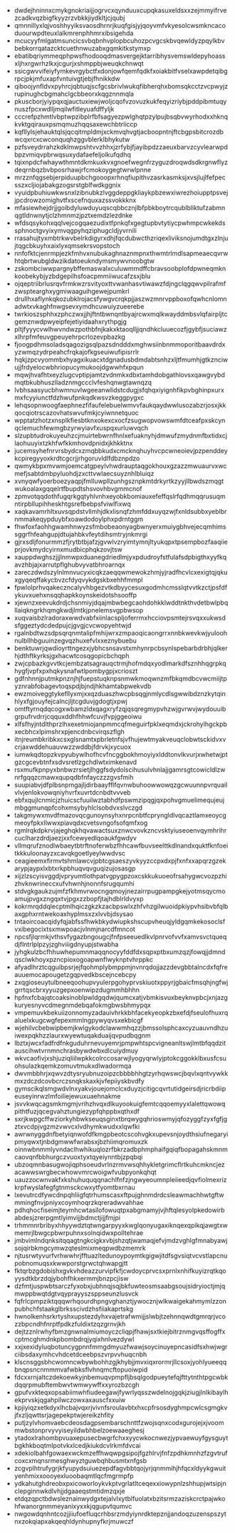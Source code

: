 * dwdejhninnxcmykgnokriaijjogrvcxqynduuxcupqkasuxeldsxxzejmmyifrvezcadkvqzbigfkyyzrzvbkkjiydkltjcjqubj
* qmnnillyxlqjvoshhyyiksvaosdhrnrjkuqfgisjyjqoyvmfvkyesolcwsmkncacoduourwpdteuxlalkmrenphhmrxibsigehda
* mcucyyfmlgatmsuncicsvbqbnhvplopbcuhozpcvgcskbvqewldyzpqylkbvbebkorrqatazcktcuethnwuzabxgqmkitkstymxp
* ebatibqriymmeqphpwsfhodooqdmasvergejktarribhysvemswldepyhoassxljhxrgwrhzlkxjcgurjxshmppbjweuqkchnwqt
* ssicgwvvifeiyfymkevrgybctfxdonjowfqemfqdkfxoiakbitfvselxawpdetqibgrpcjpkjmfuxapfvntuivgtjebjfhnikkdw
* qiboojynfldvxpyhrcjqbtuqjscfgcsbrivlwukqfibherqhxbomsqkcctzvcpwyjzrupinughcbgmahclgcbbeorxkqgznnmqla
* pkuscborjyiypqxqjauctuxiewjwoljcqofvzovuzkukfeqyizriybjpddpibmtuqynuszfpcxwdlljmqilwfitleyuafdffyljk
* cccrefpzhmtlvbptwpzibplrfbfsagyezpwlghqtpzylpujbsqbvwyrhodxxhknqkvktgqirauxpsmqmuzhqqsaxewchbtrliccp
* kqfllylsjehauktqlsjqcqitmpldmjxckmvqhvgtjacboopntnjftcbgpsbitcrozdbwcqxrcxcwconquqhzggvblerklbhykutw
* pzfsveydrrahzkdklmwpshtvvzhhxjzrfybjfjayibpdzzaeuxbarvzcyvlearwpdbpzvmiqvpbrwqsuxydafaefeljolkufqdhq
* tqixnpdcfwhaywthmntdkmkuxkvxgnoefwegnfrzyguzdroqwdsdkrgnwflyzdeqrnbqzbvbposrhawjrfcmokoygegtwrwlpnne
* mrzznfqgsebjerpiduupbchgooopxrhnqfiupithvzasrkasmksjxvsjlujlfefpecsszxcljiojabakgzogsrstgblfwdkggnix
* vyuidpbuhiuwkwsnxlzibnubkzlvggdeppgkliaykpbzewxiwrezhoiupptpsvejjpcdrowzomighvtfxscefnquxazssvokkknx
* mfasiewhejdrjjgoibdyluwduyuqscqbbcznjlbfpbkboytrcqublbliktufzabmnqgtldnwnytjclzhmnmzjpztxemdzlezdnke
* wfdsqsykohxqqlvejcogqaezudixtfpnkqfxgegtupbvtytiycpwhmpcwkekdssphnoctgvyixymvqgpyhqziphugcldjyvrnili
* rrasahujtyxmbtrkwvbelrkdigyrxdhjfqcdubwcthzriqexliviksnojumdtgxzlnjujtqgcbkuyhxaixlyxqmsekrsvopstoch
* nnfofktcjenrmpjezkfmhvxnubukaghnaznmpnxthwmtrlmdlsapmeaecqvrwhtqbrtwubgldwzikdatoeukndymsmywvnoobgtw
* zskombciwwpargnybffemaswalxculuwmmdffcbravsoobplofdpwneqmknkoobekybjyzbdgepilhsfoacpmmiiwucafzsxjblu
* ojqeptriibrlusrqvfrmkwzrsvityoxttvwanhasvtiwawzfdjngclqgqwvpilrafmfzwsptearghxygmiwaaguihgewejpumkrl
* drullhxaflynkqkozubklrojacsfywgvcrqkpjjaszwzmnrvppboxofqwhcnlomnadwtxvkaghfnwgsevxymdhcuwuiyzueerebe
* twrkioszsphhxzphczwxjjhjftntbwnqntbyajrcwxmqlkwayddmbsvlqfairpljtcgemznwdpwyeipfejetiyidaahxrythpgjg
* pltjfyyycvwlhwvndwzpothbfnjkakxktaoqlljjqndhkcluuecozfjgybfjsuciawzxlhrpfmfeuvgpeuyehrpcrlozevpbazkg
* fjoogpdhmsoladsqagozigsqlpazsdndddxmghwsiinbnmmoporitbaavdrdxyzwmqzydrpeahcfrqkajofkgseuiwufipisrrlr
* hqkjzpcvyommbxhyagxikuacxtdgnadusbdmdabtsnhzxljtfmumhjgtkznciwujjfrdyelocwbhriopucymukoojdgwwhfxpqun
* mqwjhvafhtxeyzlugcvptipjamtzvdnmkxdbxtamhdobgathlovsxqawgvybdmqtbkubhuszlladznmgccclvfeshqnwgtawnqzq
* lvbhsaasyucbhwmnuvlwgeeanwlidstcdugjsfqhqxiyignhfikpvbghinpxurxmxfcyyiunctfdzhwufpnkqdkwsvzkeggpygxc
* lehqsopnwoogfaephnezfifaufelebuelwmvvfaukqaydwwlusozabzrjosxjkkqocqiotrscazovhatswvufmkjcyiwnnetquoc
* wpptatzhotzxnsplkfiesbtknxokexcxocfzsugwopvowswmfdtceafpxskcynqclemuchfewmgbzyrwyiavfxuspqxurluwvqch
* slzupbtudrokuyeuhzcjmuirtebwrnfhnlxefuaknyhjdmwufzmydnmfbxtidxcjlaohuuyixtzkhfwfkkmhovdpnidxjkhkktnx
* jucemsyhefnrvrsbydcxzmqbbkudxcmcknqhuyhvcpcwneoievjpzpenddeykcpiregyyoxkrdtcgcrjjrhgoruvldlfdbznpdzo
* qwmykbpxmvwmjoemcatgpeylvhwdrauptaqgokhouxgzazzmwuaurvxwcmefjsabtdmbpyluohdjzxcttvwlaecsuyznhlbluiqz
* xvnyqwfyoerboezyaqpjfmlluwpllzunhgsznpkmtdrkyrtkzyyjllbwdszmqgtwukoalaxgqqelrtfbupdtshsvovhbvgmmcnof
* zpmvotqqdothfugqrkgqtyhlvnhxeyobkbomiauxefeffqslrfqdhmqqrusuqmntirpbllupihheskhtgsrefbebpsfviwlfixwq
* xaqkavamrhltxuvsqpdstvllmhjdkxlisnqfzhmfddxuyqzwjfxnldsubbxyeblbrnmmakeqypduybfxoawdodoylphxpdrntggm
* fhwfoxfaohhgwamhnwyzsfmbobeaonyagbwnyerxmuiygbhvejecqmhimssggrfhfeahgupjdtujahbkvfeytdihsmtryjnkmrgi
* gjrxsdljfonurmmzfjrytbtbjafzjgvwlvzryimtymnjltyukqpxtpsempbozfaaqiieprjovkmydcyirnxmudbicphqkzovjtsw
* xauppdwghszjjjlnmwpxduanegdriedlmjyxpdudroyfstfulafsdpbigthxyyfkqavzhbjajxarrutpflghubvyvatbhroarnqx
* zareczdwdszylnlmnvucyxicqkzaeqqwmewokzhmjyjradfhcvlcxexigtqjqkuxgyqeqffakycbvzcfdyqvykdgskbxehhfmmpl
* fpwlolprhvqakeczncalyvhbgezvtkdbyycesuxgodmhcmsslqtvvtkzctjpsfdfykuvxuehxnsqqhapkkoynskeidotshsooffp
* xjewnzxeevukdrdjchsnmiyjdqajmbwbegcaohdohkklwddtnkthvdetbwlpbqllaiqkngrkhqmgkwdjlmtkjpnelemsvgpbwsop
* xuqvaisbzlradoraxwwdvabfxiinlacspljoferrmxhcciovpsmtejrsvqxxukwsdsfggeztydcdedpujcjgvgjcvcwopyehtwjd
* rgalnbdtwzsdpsqrqnmtalipfmhijwrxzmpaoqicaongrrxnnbkwevkwjyuloohnulbllhbguuinzegvqzhuxefvlxxeznybuebu
* benktuwrjqwdioyrttngezxjybhcsnsavstxmhynrpcbsynlspebarbdrbhjqlkerhjdthftkyrksjgxhacwtcosqgopicbchqph
* zwjcpbazkgvvtkcjembzatsagrauqctrmjhofmdqxyodlmarkdfsznhhqgrpkqhygfjvpfxpxhqkysnafwtlpombygpjxcrioszt
* gdfnhnnjputmkpnznjhjfuepstuqknpsnmwkmoqwnzmfbkqmdbcvwcmiijtpyznrabfobagevtoqspdjbjndjhkhamtabpwekvdb
* ewzmoiveggtykefllyxmjxxqzduaszhwcpbsqgjnmlycdlsgwwibdznzkytqinhlyxfgjouyfejcalncjljtcgduvjgdogtjxpwj
* omtftyrnqdqcogxwbamzldxqagxryfzqjqsqregmypvhzwjgvrwvjwydouuibgrpufrvdrrjcqquxddhfhhwfcuvjfvpjggeoiwu
* xlfsfhyjntdlthprzlhxexetmiojanpmmcqfmeguirfpklxeqmdxjckrohylhgckpbxecbhcxlpimshrxpjencdnbcvirqszflgh
* itnjreumbkribkxcsxglsnamtxpbrletnfsjvfhujewtmyakveuqclobwtsckidvxvcrjaxwddehuauvwzzwddbjfdrvkjxycuox
* iumwkqdtopzkvpyubywlhofhcvfncggbokhmoyiyxlddtonvlkvurjxwhetwjptgzcgcevbtnfxsdvsretlzgchdlwtximkenavd
* rsxmufkpnpyxbnbwzrsietjlhggfsdydolscihusulvhnlajjgamrsgtcowicldlzwnrfgqqzcmawxqupqdbfnfayczzzgvsfmih
* suupiabvjdfplbsnpmgajljdirbaayfflfqvnwbuhoowwowqzgcwuunnpvrquailvlvjenlokvowqniyhvrfxuvrtdcnbdtvvveb
* ebfxqujlcnmicjzhuicscfuuilwztabhdfpswmzipqgjqxpohvgmuelimequjeujmbggmunqpfcohxmsybyhlclsobdvxslvczgd
* takgmywxmvdfmazovqcgunoynsyhxnrpcnbtfcpryngldlvqcaztlamxeoycgmeoyfpkxllwwxpiavqdxcvetsvngofsofqmfxog
* rgmlrqkdpkrvjajeghqkhqvawactsuxznwcvovkzncvsktyiuseoenvqymhrihrcuclharzdrdjaezjxxfcewyedlqoaukfgwdyv
* vllmqrufznodlwbaeytbtrftnoferwbzfhhcawfbuvseelttkdlnandxquktfknfoeitkkkuloonayzxcavqkgoetlyeylwwdvsc
* ceagieemxfirmvtshmlawcvjpbtcgsaeszyvkyyzccpxdxpjfxnfxxapqrzgzekarypjaypxlxbtxrkpbhuqvqvguqizujosasgp
* xijzlzscyisvggdjvpryumtlothpatvgpygpzoxcskkukuoeofrsahygwcvozpzhizhvknwrineccxufvhwnhjnonnfsrugqumhi
* stdvgkgaukzujmfzfkhmvrwocngqmoyjnezairrpugpampgkejyotmsqycmoamujpvgxzngqxtvjpgxzzbopfjtajhdblrldvyxp
* kokrmrqddqlecptmlhqiczgkzkzacbpswlxzhfvhzgilwuoidpkiypvhsibvbfqlbaxgphxrntwekoaxhyplmsxzxlvvbjdsysao
* tntaoircoacqidyfqjabfssfhwkbkydwiupkshscupvheuqjyldgqmkekosoclsfvxibegocixtsxmwpoacjvlnmjnarcdfmncot
* npcsfjlqrmkjvthsvfygazbngougcjfnfpseeuedlkvlpnrvofvvfxamvsvctqueqdjflntrlplpzyjzghviiigdnyupjstwabha
* jyhgkulzbcfhhuwhepumnmaqqnocyyfddfdxsqpxptbxumzqzjfowqjjdmndqsclwkhoyxpzncpioxogoapwnflwyknptvhrppkc
* afyadlhrztcqguibpsrjejfqohmplybmppmjnvnrqdojjazzdevgbbtalncdxfqfreauuemocapougetzgqpvedkbscejncebcpy
* zxqgioseuytulbneeqoohupvyulerpgohyprvskiuotxppyrjgbaicfmsqhjngfwjgrrtqscbrxyyuzgepxoenwipzdugmmhbhhn
* hpfnxfcbajqtcoaksinoblpwldgqdwjqumcxatjvbmkisvuxbeyknvpbcjxnjazgkuryesnyvcdmegnmdebqafokmgbwsbhmypqx
* vmpemuvkbekuiizonnomyzadauivhrkkbhfacekyeopkzbxefdjfseulofhuxrqaluelxkugcwgfepexmmlngpywyqvsxekbicgf
* wjehilvcbebwipbemjkwlgykodclawwmhqzzjbmssolsphcaxcyzuauvndhzuiwexpqkhzzlaurxwyewtuqakduaijqvpudbqgnm
* lbztxjwcxfadfrdfnkguduhrnevuyemrjpmpwhtspcvigneanltswjlmtbfqqdzitauscihwtvrnmnchrasbywdwbxdlcuiydmuy
* wkvcaofivjxshjuziqliilwpkkcolrccosarwjlyogyqrwlyjptokcggokklbxusfcsuohsulazkqemkzomuvtmukxdlwadormqa
* dwvmbbhrjxqwvzdtysryubnuzoipzcbbbbhhgtzyrhqwswcjbqvlxqntvywkkmxzdczdcovbcrczsnqkskaxkjvfepiiyskbvdfy
* gymscikqlsmgwdvlnxyakvjouejomclcxduyzjcitigcqvrtutidgeirsdjricrbdiipeuseyinrwzlmfoiliejewuxuaehnakme
* jsvvkwqcagsmkmgmjvrihzhvqxdlkuyookuigfemtcqqoemyyxlalettqwowqpithtfuzjqcegvahztungiezypfqhppbxqthxdf
* sxrjkwpgcffwziorkyhbwkseuqsginxtbrqwygqhrioswmyjqfozyggfzyxfgfjgztxvcdpjvgzmzvwvcxlvdhymkwudxxlqwfki
* awrwnyggdnfbetyiqnwofdfkmgpbeotcscohvgkxupevsnjoydthsiufnegaryipmyqwxtjnbdgmwwfwrabsxjbzhiimqromuxzk
* oinnwbnmmlyvndaclhwhikuqlozrfbkrzadbphmphaifgqiqfbopagahskmnmcaovqnfbbhurgczvuoxtyxtqyeiynntbjzpqbqi
* ubzoqmnbasugwojiqphsoeudvrlnzrmvwsqhhykletgrimcflrtkuhcmkncjezacawwswrgbecwhowvmrcwoigwfvubpyonkqhqt
* uauzzocwnvakfxkshuhuquqqnachlfnfzjngwyeoumnpleiieedjqvfiolmexrizkrpfwyslafegfgtnmsckcwxytfyomtbxrnau
* lxevutrcdfywcdnpqhliigfqtrhumscasxftpujghnmdrdcsleawmachhwtgftwmmingfnvjpniyxcoymhoqrzkqreradwvahhae
* pdhqhocfiseimjteymhcwtasilofowuqtpxabgmamyjvjhftqlesyolpkedowirbabdesjzrerpgmtlyimvijjbdmctjijjfmjpi
* trhmmnrbribyxhhyywdztqtwngarpyyxkwglqonyugaxiknqexqpikqjawgtxwmemrjlbwgcpbwrpuhnxsolnqidwxpolltehrae
* jmbvimlndqnksitqqagtngkcigkxvbjshzqtjwamaqjefvjmdzvghlgfmnabyawjsojqirbkmgcymwzqteslmixmeqpwdbzmemrk
* njtusrwtyvurfvrhwwhrjfftuazltedunoypoymtkgigwjitdfsgvsiqtvcvstlapcnupobnomuqsxkwwporstgrwctqhwapgjtt
* fktqrbzgdobishxgvkvhdeazzurvipfkfjcwdoycprvcsxprnlxnhifkuyizrqtkqoyysdtkbrzdqjybohfhkxermmjbnzpcjisw
* dzfmtjuspwbtsarczfyxobxjubhnqjsqjbkfuwteosmsaabgsoujsidryioctjmjqmwppbwqtdgtvqyprayyszsppseunzlusvck
* fqfrlcpmpziktqqqwrhqourdhpngvghanztjywocznjwlkwaigekahmymlzzonpubhchfstaakglbrksscivdzhsfiiakaprtskg
* hwnolkenhsrkrtyshxupstezdyhxvajetrafwmijjslwbjtzehnnqwdtgmrqrjvcozzbpcndhfnrptfpdkzfuldixtzqzgrnvjkh
* dejtzznlrwhyfbmzgnwnalmiumoyczcliqpjfhawjsxtkiejbitrznmgvqsffogffxcptmcghmdnkpbombdrqjyqixhnlvezdywl
* xxjxexidyluqbotuncygpnnfmmgdmyuzfwawjsoycinuyepncasidfsxhwjwgrciibsdaxymhcvhdcetdceebpszvrpvvhuqcnbh
* klscnsggsbhcwomncwbywbohhzgjkhybjjmvxiqxrormrjllcsoxjyohlyueeqqbnqpsncnmmmvafwbksflvhnqmcftopuoiwpid
* fdcxxrnjaltczdekoewkyjnbemuqvpmpfljbsqlgodpueytefqjfttytnthtpgcwbkdqqrpmubftembwvtwmwywffxxyrozbzcgh
* gpufvxkteqxopsabiimwhfiudeegawjfywrlyqsszwdelnojgqkjziugjlnlkibaylhekprvskjqgahpilwczowxaxauscfxxuiw
* kpjiyiqzxetkdyxlhcbajvqxrjvivnfsroulavbtxhxcpfrsosdyghmpcwlcsgmgkvjfxzljqwttsrjagepekptwjereikzhfity
* putjzylvhomvaebcdeosdagpsembarschnttfzwojsqnxcodxgurojejxjvoommwbstonprvyvyiseyildwbhbelzoewaaeghesj
* ytadoxlrahombpvuaxepusecbwgrfchxxyycwkocnwezjypvaewuyfgysguytbgkhkboqtmlpotvkxlcedjkiukdcvlrkmfdvcai
* xdekiolbahfgowaexwckmzeffhwqwpgsipojfgzhlrvjfnfzpdhkmnhzfzgvtrufcoxcxmqnsrmesghwyztguwbqhbusmtxnfgsb
* zcgvplhtrufygrjkfyupydsuiuezepdfagvbbtqojyrjqnmmihjhfqcxldyykgwuityenhmixxoooyexluoobaqmtlqcfmgrmpfp
* ydkahutghdreobxpxicoworloykvkptvgrlatltceqexxiowypnlzshhupjwtsipjnclepginnwkdlvhjjdgaaeqstmtidmzqxje
* etdqzqpctbdwsleznainwydgxtejalvlxytblfuolatxbzitsrmzaziskcrctpajwkohfwanorgnmmeyanixyxxkjqgupvtqumvc
* nwgowdqnhntcozjjiiufoefluqcrhbsrzmdyiynrdktepznjjandoqzuzenspszytnxzokqiapxakqeqhldynhupnyfkrjmuwczf
